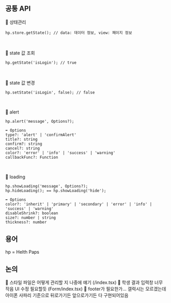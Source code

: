 ## 공통 API
📌 상태관리
```
hp.store.getState(); // data: 데이터 정보, view: 페이지 정보
```

<br/>

📌 state 값 조회
```
hp.getState('isLogin'); // true
```

<br/>

📌 state 값 변경
```
hp.setState('isLogin', false); // false
```

<br/>

📌 alert 
```
hp.alert('message', Options?);
```

```
➡️ Options
type?: 'alert' | 'confirmAlert'
title?: string
confirm?: string
cancel?: string
color?: 'error' | 'info' | 'success' | 'warning'
callbackFunc?: Function
```

<br/>

📌 loading 
```
hp.showLoading('message', Options?);
hp.hideLoading(); == hp.showLoading('hide');
```

```
➡️ Options
color?: 'inherit' | 'primary' | 'secondary' | 'error' | 'info' | 'success' | 'warning'
disableShrink?: boolean
size?: number | string
thickness?: number
```

## 용어
hp = Helth Paps


## 논의
📌 스타일 파일은 어떻게 관리할 지 나중에 얘기 (/index.tsx)
📌 학생 결과 입력창 너무 작음 UI 수정 필요할듯 (Form/index.tsx)
📌 footer가 필요한가... 갤럭시는 모르겠는데 아이폰 사파리 기준으로 뒤로가기든 앞으로가기든 다 구현되어있음
